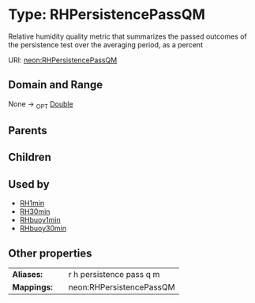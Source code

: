 
# Type: RHPersistencePassQM


Relative humidity quality metric that summarizes the passed outcomes of the persistence test over the averaging period, as a percent

URI: [neon:RHPersistencePassQM](https://data.neonscience.org/RHPersistencePassQM)


## Domain and Range

None ->  <sub>OPT</sub> [Double](types/Double.md)

## Parents


## Children


## Used by

 * [RH1min](RH1min.md)
 * [RH30min](RH30min.md)
 * [RHbuoy1min](RHbuoy1min.md)
 * [RHbuoy30min](RHbuoy30min.md)

## Other properties

|  |  |  |
| --- | --- | --- |
| **Aliases:** | | r h persistence pass q m |
| **Mappings:** | | neon:RHPersistencePassQM |

